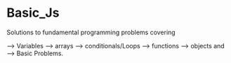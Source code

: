 # Basic_Js
Solutions to fundamental programming problems covering


--> Variables
--> arrays
--> conditionals/Loops 
--> functions 
--> objects and
--> Basic Problems.
